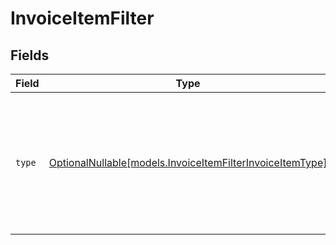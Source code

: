 # InvoiceItemFilter


## Fields

| Field                                                                                                      | Type                                                                                                       | Required                                                                                                   | Description                                                                                                | Example                                                                                                    |
| ---------------------------------------------------------------------------------------------------------- | ---------------------------------------------------------------------------------------------------------- | ---------------------------------------------------------------------------------------------------------- | ---------------------------------------------------------------------------------------------------------- | ---------------------------------------------------------------------------------------------------------- |
| `type`                                                                                                     | [OptionalNullable[models.InvoiceItemFilterInvoiceItemType]](../models/invoiceitemfilterinvoiceitemtype.md) | :heavy_minus_sign:                                                                                         | The type of invoice item, indicating whether it is an inventory item, a service, or another type.          | service                                                                                                    |